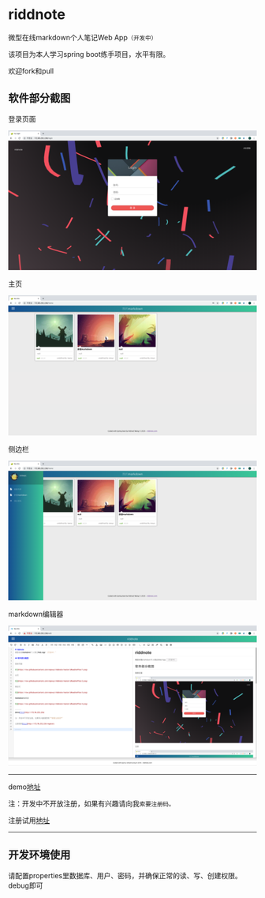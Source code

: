 # riddnote
微型在线markdown个人笔记Web App`（开发中）`

该项目为本人学习spring boot练手项目，水平有限。

欢迎fork和pull

## 软件部分截图

登录页面

![1](https://raw.githubusercontent.com/espwyc/riddnote/master/zReadmeFiles/1.png)

主页

![2](https://raw.githubusercontent.com/espwyc/riddnote/master/zReadmeFiles/2.png)

侧边栏

![3](https://raw.githubusercontent.com/espwyc/riddnote/master/zReadmeFiles/3.png)

markdown编辑器

![4](https://raw.githubusercontent.com/espwyc/riddnote/master/zReadmeFiles/4.png)

---------
demo[地址](http://riddnote.yichao.icu)

注：开发中不开放注册，如果有兴趣请向我`索要注册码。`

注册试用[地址](http://riddnote.yichao.icu/register)

---------
## 开发环境使用
请配置properties里数据库、用户、密码，并确保正常的读、写、创建权限。debug即可
